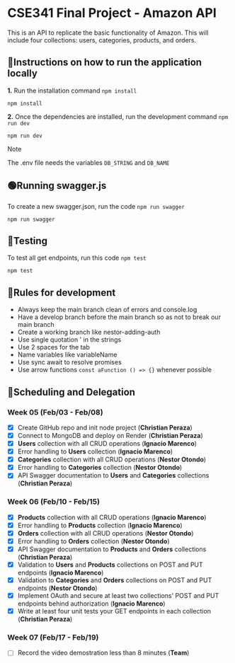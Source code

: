# CSE341 Final Project - Amazon API

This is an API to replicate the basic functionality of Amazon. This will include four collections: users, categories, products, and orders.

## 📝Instructions on how to run the application locally

**1.** Run the installation command `npm install`

```
npm install
```

**2.** Once the dependencies are installed, run the development command `npm run dev`

```
npm run dev
```

> [!NOTE]
> The .env file needs the variables `DB_STRING` and `DB_NAME`

## 🟢Running swagger.js

To create a new swagger.json, run the code `npm run swagger`

```
npm run swagger
```

## 🧪Testing

To test all get endpoints, run this code `npm test`

```
npm test
```

## 📜Rules for development

- Always keep the main branch clean of errors and console.log
- Have a develop branch before the main branch so as not to break our main branch
- Create a working branch like nestor-adding-auth
- Use single quotation ' in the strings
- Use 2 spaces for the tab
- Name variables like variableName
- Use sync await to resolve promises
- Use arrow functions `const aFunction () => {}` whenever possible

## 📆Scheduling and Delegation

### Week 05 (Feb/03 - Feb/08)

- [x] Create GitHub repo and init node project (**Christian Peraza**)
- [x] Connect to MongoDB and deploy on Render (**Christian Peraza**)
- [x] **Users** collection with all CRUD operations (**Ignacio Marenco**)
- [x] Error handling to **Users** collection (**Ignacio Marenco**)
- [x] **Categories** collection with all CRUD operations (**Nestor Otondo**)
- [x] Error handling to **Categories** collection (**Nestor Otondo**)
- [x] API Swagger documentation to **Users** and **Categories** collections (**Christian Peraza**)

### Week 06 (Feb/10 - Feb/15)

- [x] **Products** collection with all CRUD operations (**Ignacio Marenco**)
- [x] Error handling to **Products** collection (**Ignacio Marenco**)
- [x] **Orders** collection with all CRUD operations (**Nestor Otondo**)
- [x] Error handling to **Orders** collection (**Nestor Otondo**)
- [x] API Swagger documentation to **Products** and **Orders** collections (**Christian Peraza**)
- [x] Validation to **Users** and **Products** collections on POST and PUT endpoints (**Ignacio Marenco**)
- [x] Validation to **Categories** and **Orders** collections on POST and PUT endpoints (**Nestor Otondo**)
- [x] Implement OAuth and secure at least two
      collections' POST and PUT endpoints
      behind authorization (**Ignacio Marenco**)
- [x] Write at least four unit tests your GET
      endpoints in each collection (**Christian Peraza**)

### Week 07 (Feb/17 - Feb/19)

- [ ] Record the video demostration less than 8 minutes (**Team**)
